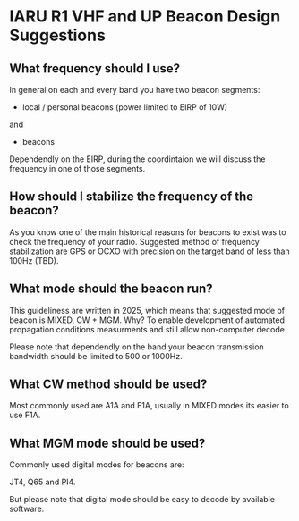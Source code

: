 # IARU R1 VHF and UP Beacon Design Suggestions

## What frequency should I use?

In general on each and every band you have two beacon segments:

- local / personal beacons (power limited to EIRP of 10W)

and

- beacons

Dependendly on the EIRP, during the coordintaion we will discuss the frequency in one of those segments.

## How should I stabilize the frequency of the beacon?

As you know one of the main historical reasons for beacons to exist was to check the frequency of your radio. Suggested method of frequency stabilization are GPS or OCXO with precision on the target band of less than 100Hz (TBD).

## What mode should the beacon run?

This guideliness are written in 2025, which means that suggested mode of beacon is MIXED, CW + MGM. Why? To enable development of automated propagation conditions measurments and still allow non-computer decode.

Please note that dependendly on the band your beacon transmission bandwidth should be limited to 500 or 1000Hz.

## What CW method should be used?

Most commonly used are A1A and F1A, usually in MIXED modes its easier to use F1A.

## What MGM mode should be used?

Commonly used digital modes for beacons are:

JT4, Q65 and PI4.

But please note that digital mode should be easy to decode by available software.
